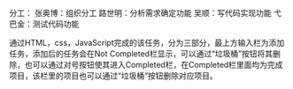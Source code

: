 分工：
张奥博：组织分工
路世明：分析需求确定功能
吴顺：写代码实现功能
弋巴金：测试代码功能


通过HTML，css，JavaScript完成的该任务，分为三部分，最上方输入栏为添加任务，添加后的任务会在Not Completed栏显示，可以通过“垃圾桶”按钮将其删除，也可以通过对号按钮使其进入Completed栏，在Completed栏里面均为完成项目，该栏里的项目也可以通过“垃圾桶”按钮删除对应项目。
